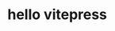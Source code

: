 # hello vitepress
<component v-if="dynamicComponent" :is="dynamicComponent"></component>

<script setup>
import {onMounted,ref} from "vue"

const dynamicComponent = ref();
onMounted(() => {
  import('./test.vue').then((module) => {
    dynamicComponent.value = module.default
  })
})
</script>